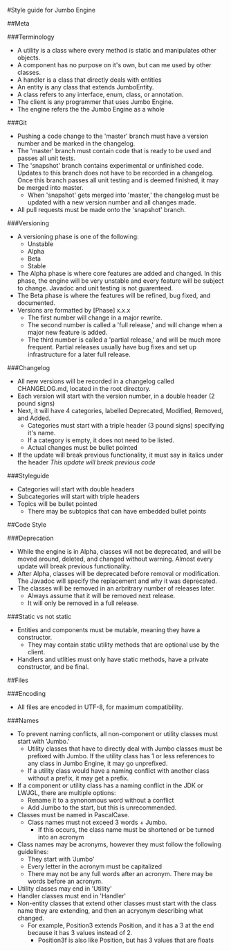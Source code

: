 #Style guide for Jumbo Engine

##Meta

###Terminology
* A utility is a class where every method is static and manipulates other objects.
* A component has no purpose on it's own, but can me used by other classes.
* A handler is a class that directly deals with entities
* An entity is any class that extends JumboEntity.
* A class refers to any interface, enum, class, or annotation.
* The client is any programmer that uses Jumbo Engine.
* The engine refers the the Jumbo Engine as a whole

###Git
* Pushing a code change to the 'master' branch must have a version number and be marked in the changelog.
* The 'master' branch must contain code that is ready to be used and passes all unit tests.
* The 'snapshot' branch contains experimental or unfinished code. Updates to this branch does not have to be recorded in a changelog. Once this branch passes all unit testing and is deemed finished, it may be merged into master.
	* When 'snapshot' gets merged into 'master,' the changelog must be updated with a new version number and all changes made.
* All pull requests must be made onto the 'snapshot' branch.


###Versioning
* A versioning phase is one of the following:
	* Unstable
	* Alpha
	* Beta
	* Stable
* The Alpha phase is where core features are added and changed. In this phase, the engine will be very unstable and every feature will be subject to change. Javadoc and unit testing is not guarenteed.
* The Beta phase is where the features will be refined, bug fixed, and documented.
* Versions are formatted by [Phase] x.x.x
	* The first number will change in a major rewrite.
	* The second number is called a 'full release,' and will change when a major new feature is added.
	* The third number is called a 'partial release,' and will be much more frequent. Partial releases usually have bug fixes and set up infrastructure for a later full release.

###Changelog
* All new versions will be recorded in a changelog called CHANGELOG.md, located in the root directory.
* Each version will start with the version number, in a double header (2 pound signs)
* Next, it will have 4 categories, labelled Deprecated, Modified, Removed, and Added.
	* Categories must start with a triple header (3 pound signs) specifying it's name.
	* If a category is empty, it does not need to be listed.
	* Actual changes must be bullet pointed
* If the update will break previous functionality, it must say in italics under the header *This update will break previous code*

###Styleguide
* Categories will start with double headers
* Subcategories will start with triple headers
* Topics will be bullet pointed
	* There may be subtopics that can have embedded bullet points

##Code Style

###Deprecation
* While the engine is in Alpha, classes will not be deprecated, and will be moved around, deleted, and changed without warning. Almost every update will break previous functionality.
* After Alpha, classes will be deprecated before removal or modification. The Javadoc will specify the replacement and why it was deprecated.
* The classes will be removed in an arbritrary number of releases later.
	* Always assume that it will be removed next release.
	* It will only be removed in a full release.

###Static vs not static
* Entities and components must be mutable, meaning they have a constructor.
	* They may contain static utility methods that are optional use by the client.
* Handlers and utlities must only have static methods, have a private constructor, and be final.

##Files

###Encoding
* All files are encoded in UTF-8, for maximum compatibility.

###Names
* To prevent naming conflicts, all non-component or utility classes must start with 'Jumbo.'
	* Utility classes that have to directly deal with Jumbo classes must be prefixed with Jumbo. If the utility class has 1 or less references to any class in Jumbo Engine, it may go unprefixed.
	* If a utility class would have a naming conflict with another class without a prefix, it may get a prefix.
* If a component or utility class has a naming conflict in the JDK or LWJGL, there are multiple options:
	* Rename it to a synonomous word without a conflict
	* Add Jumbo to the start, but this is unrecommended.
* Classes must be named in PascalCase.
	* Class names must not exceed 3 words + Jumbo.
		* If this occurs, the class name must be shortened or be turned into an acronym
* Class names may be acronyms, however they must follow the following guidelines:
	* They start with 'Jumbo'
	* Every letter in the acronym must be capitalized
	* There may not be any full words after an acronym. There may be words before an acronym.
* Utility classes may end in 'Utility'
* Handler classes must end in 'Handler'
* Non-entity classes that extend other classes must start with the class name they are extending, and then an acryonym describing what changed.
	* For example, Position3 extends Position, and it has a 3 at the end because it has 3 values instead of 2.
		* Position3f is also like Position, but has 3 values that are floats
